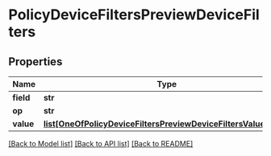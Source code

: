 # PolicyDeviceFiltersPreviewDeviceFilters

## Properties
Name | Type | Description | Notes
------------ | ------------- | ------------- | -------------
**field** | **str** |  | [optional] 
**op** | **str** |  | [optional] 
**value** | [**list[OneOfPolicyDeviceFiltersPreviewDeviceFiltersValueItems]**](Object.md) |  | [optional] 

[[Back to Model list]](../README.md#documentation-for-models) [[Back to API list]](../README.md#documentation-for-api-endpoints) [[Back to README]](../README.md)

